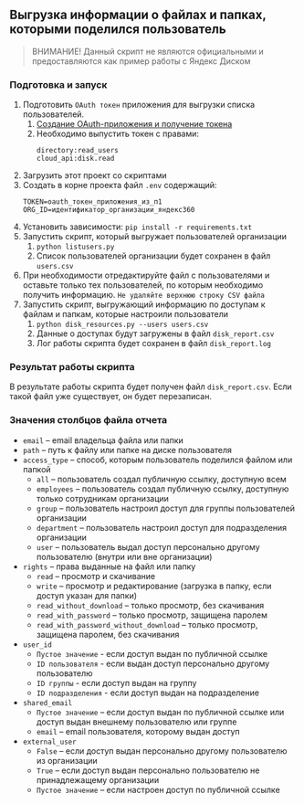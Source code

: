 
## Выгрузка информации о файлах и папках, которыми поделился пользователь

> ВНИМАНИЕ! Данный скрипт не являются официальными и предоставляются как пример работы с Яндекс Диском

### Подготовка и запуск

1.	Подготовить `OAuth токен` приложения для выгрузки списка пользователей.
    1. [Создание OAuth-приложения и получение токена](https://yandex.ru/dev/api360/doc/ru/access)
    2.	Необходимо выпустить токен с правами:
        ```
        directory:read_users
        cloud_api:disk.read
        ```
2.	Загрузить этот проект со скриптами
3.	Создать в корне проекта файл `.env` содержащий:
    ```
    TOKEN=oauth_токен_приложения_из_п1
    ORG_ID=идентификатор_организации_яндекс360
    ```
4.	Установить зависимости: `pip install -r requirements.txt`
5.	Запустить скрипт, который выгружает пользователей организации
    1.	`python listusers.py`
    2.	Список пользователей организации будет сохранен в файл `users.csv`
6.	При необходимости отредактируйте файл с пользователями и оставьте только тех пользователей, по которым необходимо получить информацию. `Не удаляйте верхнюю строку CSV файла`
7.	Запустить скрипт, выгружающий информацию по доступам к файлам и папкам, которые настроили пользователи
    1.	`python disk_resources.py --users users.csv`
    2.	Данные о доступах будут загружены в файл `disk_report.csv`
    3.	Лог работы скрипта будет сохранен в файл `disk_report.log`

### Результат работы скрипта

В результате работы скрипта будет получен файл `disk_report.csv`. Если такой файл уже существует, он будет перезаписан.

### Значения столбцов файла отчета

- `email` – email владельца файла или папки
- `path` – путь к файлу или папке на диске пользователя
- `access_type` – способ, которым пользователь поделился файлом или папкой
    - `all` – пользователь создал публичную ссылку, доступную всем
    - `employees` – пользователь создал публичную ссылку, доступную только сотрудникам организации
    - `group` – пользователь настроил доступ для группы пользователей организации
    - `department` – пользователь настроил доступ для подразделения организации
    - `user` – пользователь выдал доступ персонально другому пользователю (внутри или вне организации)
- `rights` – права выданные на файл или папку
    - `read` – просмотр и скачивание
    - `write` – просмотр и редактирование (загрузка в папку, если доступ указан для папки)
    - `read_without_download` – только просмотр, без скачивания
    - `read_with_password` – только просмотр, защищена паролем
    - `read_with_password_without_download` – только просмотр, защищена паролем, без скачивания
- `user_id`
    - `Пустое значение` - если доступ выдан по публичной ссылке
    - `ID пользователя` - если выдан доступ персонально другому пользователю
    - `ID группы` - если доступ выдан на группу
	- `ID подразделения` - если доступ выдан на подразделение
- `shared_email`
    - `Пустое значение` – если доступ выдан по публичной ссылке или доступ выдан внешнему пользователю или группе
    - `email` – email пользователя, которому выдан доступ
- `external_user`
    - `False` – если доступ выдан персонально другому пользователю из организации
    - `True` – если доступ выдан персонально пользователю не принадлежащему организации
    - `Пустое значение` – если настроен доступ по публичной ссылке


